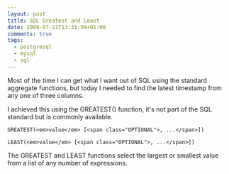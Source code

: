 ```yaml
---
layout: post
title: SQL Greatest and Least
date: 2009-07-21T13:31:39+01:00
comments: true
tags:
  - postgresql
  - mysql
  - sql
---
```


Most of the time I can get what I want out of SQL using the standard aggregate functions, but today I needed to find the latest timestamp from any one of three columns.

I achieved this using the GREATEST() function, it's not part of the SQL standard but is commonly available.

`GREATEST(<em>value</em> [<span class="OPTIONAL">, ...</span>])`

`LEAST(<em>value</em> [<span class="OPTIONAL">, ...</span>])`

The GREATEST and LEAST
functions select the largest or smallest value from a list of any
number of expressions.
